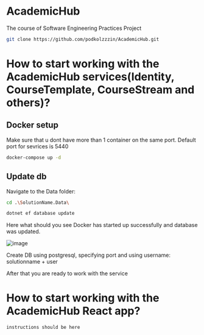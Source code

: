 # AcademicHub
The course of Software Engineering Practices Project

```bash
git clone https://github.com/podkolzzzin/AcademicHub.git
```

# How to start working with the AcademicHub services(Identity, CourseTemplate, CourseStream and others)?

## Docker setup
Make sure that u dont have more than 1 container on the same port. Default port for sevrices is 5440


```bash
docker-compose up -d
```

## Update db
Navigate to the Data folder:

```bash
cd .\SolutionName.Data\
```

```bash
dotnet ef database update
```

Here what should you see Docker has started up successfully and database was updated.

![image](https://github.com/podkolzzzin/AcademicHub/assets/94047397/c0469c30-beed-447c-ba0e-d1bed468cf78)

Create DB using postgresql, specifying port and using username: solutionname + user

After that you are ready to work with the service

# How to start working with the AcademicHub React app?
```bash
instructions should be here
```
